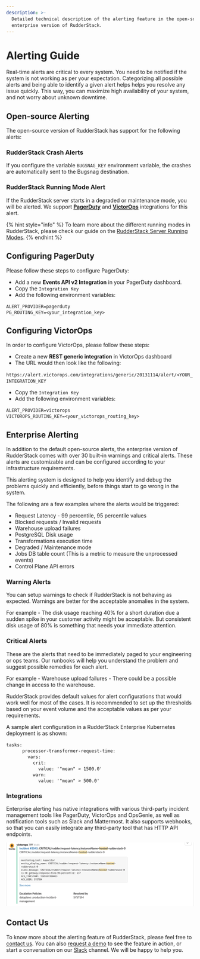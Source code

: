 ```yaml
---
description: >-
  Detailed technical description of the alerting feature in the open-source and
  enterprise version of RudderStack.
---
```


# Alerting Guide

Real-time alerts are critical to every system. You need to be notified if the system is not working as per your expectation. Categorizing all possible alerts and being able to identify a given alert helps helps you resolve any issue quickly. This way, you can maximize high availability of your system, and not worry about unknown downtime.

## Open-source Alerting

The open-source version of RudderStack has support for the following alerts:

### RudderStack Crash Alerts 

If you configure the variable `BUGSNAG_KEY` environment variable, the crashes are automatically sent to the Bugsnag destination.

### RudderStack Running Mode Alert

If the RudderStack server starts in a degraded or maintenance mode, you will be alerted. We support [**PagerDuty**](https://www.pagerduty.com/) and [**VictorOps**](https://victorops.com/) integrations for this alert. 

{% hint style="info" %}
To learn more about the different running modes in RudderStack, please check our guide on the [RudderStack Server Running Modes](https://docs.rudderstack.com/administrators-guide/high-availability#normal-mode).
{% endhint %}

## Configuring PagerDuty

Please follow these steps to configure PagerDuty:

* Add a new **Events API v2 Integration** in your PagerDuty dashboard.
* Copy the `Integration Key`
* Add the following environment variables:

```text
ALERT_PROVIDER=pagerduty
PG_ROUTING_KEY=<your_integration_key>
```

## Configuring VictorOps

In order to configure VictorOps, please follow these steps:

* Create a new **REST generic integration** in VictorOps dashboard
* The URL would then look like the following: 

`https://alert.victorops.com/integrations/generic/20131114/alert/<YOUR_INTEGRATION_KEY`

* Copy the `Integration Key`
* Add the following environment variables:

```text
ALERT_PROVIDER=victorops
VICTOROPS_ROUTING_KEY=<your_victorops_routing_key>
```

## Enterprise Alerting

In addition to the default open-source alerts, the enterprise version of RudderStack comes with over 30 built-in warnings and critical alerts. These alerts are customizable and can be configured according to your infrastructure requirements.

This alerting system is designed to help you identify and debug the problems quickly and efficiently, before things start to go wrong in the system.

The following are a few examples where the alerts would be triggered:

* Request Latency - 99 percentile, 95 percentile values
* Blocked requests / Invalid requests
* Warehouse upload failures
* PostgreSQL Disk usage
* Transformations execution time
* Degraded / Maintenance mode
* Jobs DB table count \(This is a metric to measure the unprocessed events\)
* Control Plane API errors

### Warning Alerts

You can setup warnings to check if RudderStack is not behaving as expected. Warnings are better for the acceptable anomalies in the system.

For example - The disk usage reaching 40% for a short duration due a sudden spike in your customer activity might be acceptable. But consistent disk usage of 80% is something that needs your immediate attention.

### Critical Alerts

These are the alerts that need to be immediately paged to your engineering or ops teams. Our runbooks will help you understand the problem and suggest possible remedies for each alert.

For example - Warehouse upload failures - There could be a possible change in access to the warehouse.

RudderStack provides default values for alert configurations that would work well for most of the cases. It is recommended to set up the thresholds based on your event volume and the acceptable values as per your requirements.

A sample alert configuration in a RudderStack Enterprise Kubernetes deployment is as shown:

```text
tasks:
      processor-transformer-request-time:
        vars:
          crit:
            value: '"mean" > 1500.0'
          warn:
            value: '"mean" > 500.0'
```

### Integrations

Enterprise alerting has native integrations with various third-party incident management tools like PagerDuty, VictorOps and OpsGenie, as well as notification tools such as Slack and Mattermost. It also supports webhooks, so that you can easily integrate any third-party tool that has HTTP API endpoints.

![A Sample Enterprise Alert Integrated with Slack](../.gitbook/assets/image%20%2856%29.png)

## Contact Us

To know more about the alerting feature of RudderStack, please feel free to [contact us](mailto:%20contact@rudderstack.com). You can also [request a demo](https://rudderstack.com/request-a-demo/) to see the feature in action, or start a conversation on our [Slack](https://resources.rudderstack.com/join-rudderstack-slack) channel. We will be happy to help you.






